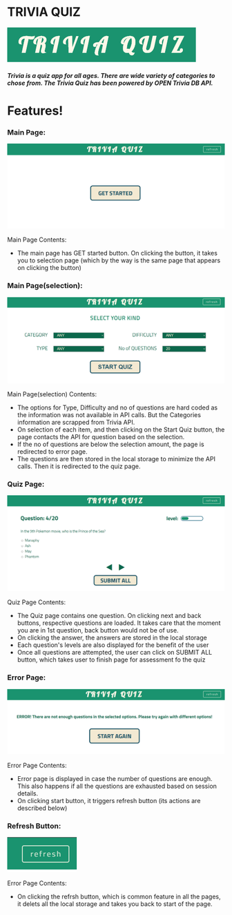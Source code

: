 # TRIVIA QUIZ

[![N|Solid](https://raw.githubusercontent.com/arjun1237/masai-sprint-3/master/Trivia%20Quiz/resources/trivia%20logo.PNG)](https://nodesource.com/products/nsolid)

##### Trivia is a quiz app for all ages. There are wide variety of categories to chose from. The Trivia Quiz has been powered by OPEN Trivia DB API.

# Features!

### Main Page:

[![Main Page](https://raw.githubusercontent.com/arjun1237/masai-sprint-3/master/Trivia%20Quiz/resources/get%20started.PNG)](https://nodesource.com/products/nsolid)

Main Page Contents:
  - The main page has GET started button. On clicking the button, it takes you to selection page (which by the way is the same page that appears on clicking the button)


### Main Page(selection):

[![Main Page(selection)](https://raw.githubusercontent.com/arjun1237/masai-sprint-3/master/Trivia%20Quiz/resources/select%20cat.PNG)](https://nodesource.com/products/nsolid)

Main Page(selection) Contents:
  - The options for Type, Difficulty and no of questions are hard coded as the information was not available in API calls. But the Categories information are scrapped from Trivia API.
  - On selection of each item, and then clicking on the Start Quiz button, the page contacts the API for question based on the selection.
  - If the no of questions are below the selection amount, the page is redirected to error page.
  - The questions are then stored in the local storage to minimize the API calls. Then it is redirected to the quiz page.

### Quiz Page:

[![Quiz Page](https://raw.githubusercontent.com/arjun1237/masai-sprint-3/master/Trivia%20Quiz/resources/question%20page.PNG)](https://nodesource.com/products/nsolid)

Quiz Page Contents:
  - The Quiz page contains one question. On clicking next and back buttons, respective questions are loaded. It takes care that the moment you are in 1st question, back button would not be of use.
  - On clicking the answer, the answers are stored in the local storage
  - Each question's levels are also displayed for the benefit of the user
  - Once all questions are attempted, the user can click on SUBMIT ALL button, which takes user to finish page for assessment fo the quiz

### Error Page:

[![Error Page](https://raw.githubusercontent.com/arjun1237/masai-sprint-3/master/Trivia%20Quiz/resources/error.PNG)](https://nodesource.com/products/nsolid)

Error Page Contents:
  - Error page is displayed in case the number of questions are enough. This also happens if all the questions are exhausted based on session details.
  - On clicking start button, it triggers refresh button (its actions are described below)

### Refresh Button:

[![Refresh Button](https://raw.githubusercontent.com/arjun1237/masai-sprint-3/master/Trivia%20Quiz/resources/refresh.PNG)](https://nodesource.com/products/nsolid)

Error Page Contents:
  - On clicking the refrsh button, which is common feature in all the pages, it delets all the local storage and takes you back to start of the page.

